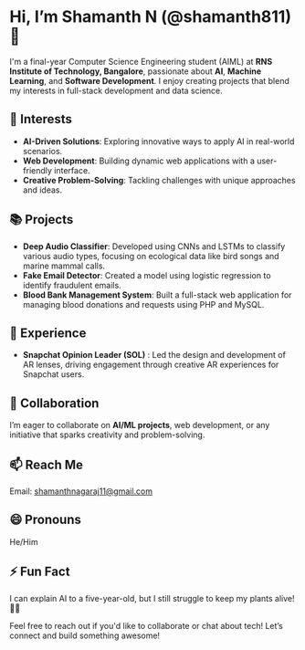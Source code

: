 # Hi, I’m Shamanth N (@shamanth811) 👋

I'm a final-year Computer Science Engineering student (AIML) at **RNS Institute of Technology, Bangalore**, passionate about **AI**, **Machine Learning**, and **Software Development**. 
I enjoy creating projects that blend my interests in full-stack development and data science.

## 🌟 Interests
- **AI-Driven Solutions**: Exploring innovative ways to apply AI in real-world scenarios.
- **Web Development**: Building dynamic web applications with a user-friendly interface.
- **Creative Problem-Solving**: Tackling challenges with unique approaches and ideas.

## 📚 Projects
- **Deep Audio Classifier**: Developed using CNNs and LSTMs to classify various audio types, focusing on ecological data like bird songs and marine mammal calls.
- **Fake Email Detector**: Created a model using logistic regression to identify fraudulent emails.
- **Blood Bank Management System**: Built a full-stack web application for managing blood donations and requests using PHP and MySQL.

## 🚀 Experience
- **Snapchat Opinion Leader (SOL)** : Led the design and development of AR lenses, driving engagement through creative AR experiences for Snapchat users.

## 💞️ Collaboration
I’m eager to collaborate on **AI/ML projects**, web development, or any initiative that sparks creativity and problem-solving.

## 📫 Reach Me
Email: shamanthnagaraj11@gmail.com

## 😄 Pronouns
He/Him

## ⚡ Fun Fact
I can explain AI to a five-year-old, but I still struggle to keep my plants alive! 🌱😅

Feel free to reach out if you'd like to collaborate or chat about tech! Let’s connect and build something awesome!

